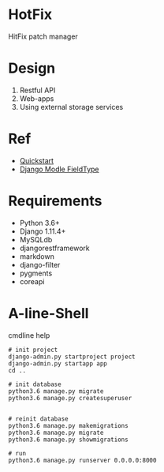 # HotFix
HitFix patch manager

# Design
1. Restful API 
2. Web-apps
3. Using external storage services

# Ref
* [Quickstart](http://www.django-rest-framework.org/tutorial/quickstart/) 
* [Django Modle FieldType](https://docs.djangoproject.com/en/1.11/ref/models/fields/)

# Requirements
* Python 3.6+
* Django 1.11.4+
* MySQLdb
* djangorestframework
* markdown
* django-filter
* pygments
* coreapi


# A-line-Shell
cmdline help
```
# init project
django-admin.py startproject project
django-admin.py startapp app
cd ..

# init database 
python3.6 manage.py migrate
python3.6 manage.py createsuperuser


# reinit database
python3.6 manage.py makemigrations
python3.6 manage.py migrate
python3.6 manage.py showmigrations

# run
python3.6 manage.py runserver 0.0.0.0:8000
```
